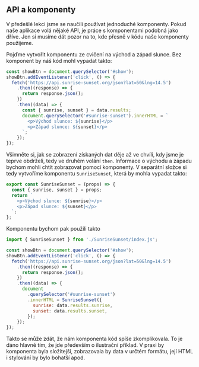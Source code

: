 ## API a komponenty

V předešlé lekci jsme se naučili používat jednoduché komponenty. Pokud naše aplikace volá nějaké API, je práce s komponentami podobná jako dříve. Jen si musíme dát pozor na to, kde přesně v kódu naše komponenty použijeme. 

Pojďme vytvořit komponentu ze cvičení na východ a západ slunce. Bez komponent by náš kód mohl vypadat takto:

```js
const showBtn = document.querySelector('#show');
showBtn.addEventListener('click', () => {
  fetch('https://api.sunrise-sunset.org/json?lat=50&lng=14.5')
    .then((response) => {
      return response.json();
    })
    .then((data) => {
      const { sunrise, sunset } = data.results;
      document.querySelector('#sunrise-sunset').innerHTML = `
        <p>Východ slunce: ${sunrise}</p>
        <p>Západ slunce: ${sunset}</p>
      `;
    });
});
```

Všimněte si, jak se zobrazení získaných dat děje až ve chvíli, kdy jsme je teprve obdrželi, tedy ve druhém volání `then`. Informace o východu a západu bychom mohli chtít zobrazovat pomocí komponenty. V separátní složce si tedy vytvoříme komponentu `SunriseSunset`, která by mohla vypadat takto:

```js
export const SunriseSunset = (props) => {
  const { sunrise, sunset } = props;
  return `
    <p>Východ slunce: ${sunrise}</p>
    <p>Západ slunce: ${sunset}</p>
  `;
};
```

Komponentu bychom pak použili takto

```js
import { SunriseSunset } from './SunriseSunset/index.js';

const showBtn = document.querySelector('#show');
showBtn.addEventListener('click', () => {
  fetch('https://api.sunrise-sunset.org/json?lat=50&lng=14.5')
    .then((response) => {
      return response.json();
    })
    .then((data) => {
      document
        .querySelector('#sunrise-sunset')
        .innerHTML = SunriseSunset({
          sunrise: data.results.sunrise,
          sunset: data.results.sunset,
        });
    });
});
```

Takto se může zdát, že nám komponenta kód spíše zkomplikovala. To je dáno hlavně tím, že jde především o ilustrační příklad. V praxi by komponenta byla složitejší, zobrazovala by data v určtém formátu, její HTML i stylování by bylo bohatší apod. 
